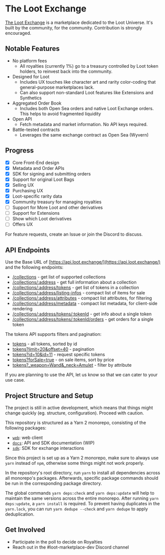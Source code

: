 # The Loot Exchange

[The Loot Exchange](https://loot.exchange) is a marketplace dedicated to the Loot Universe. It's built by the community, for the community. Contribution is strongly encouraged. 

## Notable Features

- No platform fees 
  - All royalties (currently 1%) go to a treasury controlled by Loot token holders, to reinvest back into the community.
- Designed for Loot 
  - Includes UX touches like character art and rarity color-coding that general-purpose marketplaces lack. 
  - Can also support non-standard Loot features like Extensions and Synthetics
- Aggregated Order Book
  - Includes both Open Sea orders and native Loot Exchange orders. This helps to avoid fragmented liquidity
- Open API
  - Fetch metadata and market information. No API keys required.
- Battle-tested contracts
  - Leverages the same exchange contract as Open Sea (Wyvern)

## Progress

- [x] Core Front-End design
- [x] Metadata and Order APIs
- [x] SDK for signing and submitting orders
- [x] Support for original Loot Bags
- [x] Selling UX
- [x] Purchasing UX
- [x] Loot-specific rarity data
- [x] Community treasury for managing royalties
- [ ] Support for More Loot and other derivatives
- [ ] Support for Extensions
- [ ] Show which Loot derivatives
- [ ] Offers UX

For feature requests, create an Issue or join the Discord to discuss.


## API Endpoints

Use the Base URL of [https://api.loot.exchange/](https://api.loot.exchange/) and the following endpoints:

- [/collections](https://api.loot.exchange/collections) - get list of supported collections
- [/collections/:address](https://api.loot.exchange/collections/0xff9c1b15b16263c61d017ee9f65c50e4ae0113d7) - get full information about a collection
- [/collections/:address/tokens](https://api.loot.exchange/collections/0xff9c1b15b16263c61d017ee9f65c50e4ae0113d7/tokens) - get list of tokens in a collection
- [/collections/:address/listing-infos](https://api.loot.exchange/collections/0xff9c1b15b16263c61d017ee9f65c50e4ae0113d7/listing-infos) - compact list of items for sale
- [/collections/:address/attributes](https://api.loot.exchange/collections/0xff9c1b15b16263c61d017ee9f65c50e4ae0113d7/attributes) - compact list attributes, for filtering
- [/collections/:address/metadata](https://api.loot.exchange/collections/0xff9c1b15b16263c61d017ee9f65c50e4ae0113d7/metadata) - compact list metadata, for client-side rendering
- [/collections/:address/tokens/:tokenId](https://api.loot.exchange/collections/0xff9c1b15b16263c61d017ee9f65c50e4ae0113d7/tokens/3) - get info about a single token
- [/collections/:address/tokens/:tokenId/orders](https://api.loot.exchange/collections/0xff9c1b15b16263c61d017ee9f65c50e4ae0113d7/tokens/3/orders) - get orders for a single token

The tokens API supports filters and pagination:

- [tokens](https://api.loot.exchange/collections/0xff9c1b15b16263c61d017ee9f65c50e4ae0113d7/tokens) - all tokens, sorted by id
- [tokens?limit=20&offset=40](https://api.loot.exchange/collections/0xff9c1b15b16263c61d017ee9f65c50e4ae0113d7/tokens?limit=20&offset=4) - pagination
- [tokens?id=10&id=11](https://api.loot.exchange/collections/0xff9c1b15b16263c61d017ee9f65c50e4ae0113d7/tokens?id=1&id=2) - request specific tokens
- [tokens?forSale=true](https://api.loot.exchange/collections/0xff9c1b15b16263c61d017ee9f65c50e4ae0113d7/tokens?forSale=true) - on sale items, sort by price
- [tokens?_weapon=Wand&_neck=Amulet](https://api.loot.exchange/collections/0xff9c1b15b16263c61d017ee9f65c50e4ae0113d7/tokens?_weapon=Wand&_neck=Amulet) - filter by attribute

If you are planning to use the API, let us know so that we can cater to your use case.

## Project Structure and Setup

The project is still in active development, which means that things might change quickly (eg. structure, configuration). Proceed with caution.

This repository is structured as a Yarn 2 monorepo, consisting of the following packages:

- [`web`](./apps/web): web client
- [`docs`](./apps/docs): API and SDK documentation (WIP)
- [`sdk`](./packages/sdk): SDK for exchange interactions

Since this project is set up as a Yarn 2 monorepo, make sure to always use `yarn` instead of `npm`, otherwise some things might not work properly.

In the repository's root directory, run `yarn` to install all dependencies across all monorepo's packages. Afterwards, specific package commands should be run in the corresponding package directory.

The global commands `yarn deps:check` and `yarn deps:update` will help to maintain the same versions across the entire monorepo. After running `yarn deps:update`, a `yarn install` is required. To prevent having duplicates in the `yarn.lock`, you can run `yarn dedupe --check` and `yarn dedupe` to apply deduplication.

## Get Involved

- Participate in the poll to decide on Royalties
- Reach out in the #loot-marketplace-dev Discord channel
